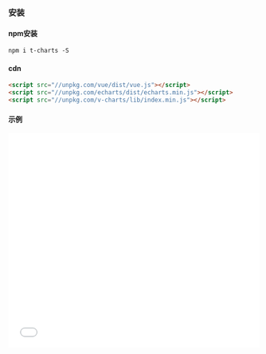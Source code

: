 ### 安装

#### npm安装

```
npm i t-charts -S
```

#### cdn

```html
<script src="//unpkg.com/vue/dist/vue.js"></script>
<script src="//unpkg.com/echarts/dist/echarts.min.js"></script>
<script src="//unpkg.com/v-charts/lib/index.min.js"></script>
```

#### 示例

<iframe width="100%" height="430" src="//jsfiddle.net/vue_echarts/aa7ojxyt/20/embedded/result,html,js/?bodyColor=fff" allowfullscreen="allowfullscreen" frameborder="0"></iframe>
